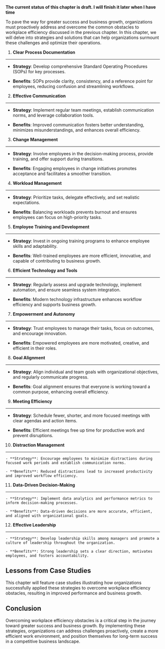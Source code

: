 **The current status of this chapter is draft. I will finish it later when I have time**

To pave the way for greater success and business growth, organizations must proactively address and overcome the common obstacles to workplace efficiency discussed in the previous chapter. In this chapter, we will delve into strategies and solutions that can help organizations surmount these challenges and optimize their operations.

1. **Clear Process Documentation**
----------------------------------

* **Strategy**: Develop comprehensive Standard Operating Procedures (SOPs) for key processes.

* **Benefits**: SOPs provide clarity, consistency, and a reference point for employees, reducing confusion and streamlining workflows.

2. **Effective Communication**
------------------------------

* **Strategy**: Implement regular team meetings, establish communication norms, and leverage collaboration tools.

* **Benefits**: Improved communication fosters better understanding, minimizes misunderstandings, and enhances overall efficiency.

3. **Change Management**
------------------------

* **Strategy**: Involve employees in the decision-making process, provide training, and offer support during transitions.

* **Benefits**: Engaging employees in change initiatives promotes acceptance and facilitates a smoother transition.

4. **Workload Management**
--------------------------

* **Strategy**: Prioritize tasks, delegate effectively, and set realistic expectations.

* **Benefits**: Balancing workloads prevents burnout and ensures employees can focus on high-priority tasks.

5. **Employee Training and Development**
----------------------------------------

* **Strategy**: Invest in ongoing training programs to enhance employee skills and adaptability.

* **Benefits**: Well-trained employees are more efficient, innovative, and capable of contributing to business growth.

6. **Efficient Technology and Tools**
-------------------------------------

* **Strategy**: Regularly assess and upgrade technology, implement automation, and ensure seamless system integration.

* **Benefits**: Modern technology infrastructure enhances workflow efficiency and supports business growth.

7. **Empowerment and Autonomy**
-------------------------------

* **Strategy**: Trust employees to manage their tasks, focus on outcomes, and encourage innovation.

* **Benefits**: Empowered employees are more motivated, creative, and efficient in their roles.

8. **Goal Alignment**
---------------------

* **Strategy**: Align individual and team goals with organizational objectives, and regularly communicate progress.

* **Benefits**: Goal alignment ensures that everyone is working toward a common purpose, enhancing overall efficiency.

9. **Meeting Efficiency**
-------------------------

* **Strategy**: Schedule fewer, shorter, and more focused meetings with clear agendas and action items.

* **Benefits**: Efficient meetings free up time for productive work and prevent disruptions.

10. **Distraction Management**
------------------------------

    - **Strategy**: Encourage employees to minimize distractions during focused work periods and establish communication norms.

    - **Benefits**: Reduced distractions lead to increased productivity and improved workflow efficiency.

11. **Data-Driven Decision-Making**
-----------------------------------

    - **Strategy**: Implement data analytics and performance metrics to inform decision-making processes.

    - **Benefits**: Data-driven decisions are more accurate, efficient, and aligned with organizational goals.

12. **Effective Leadership**
----------------------------

    - **Strategy**: Develop leadership skills among managers and promote a culture of leadership throughout the organization.

    - **Benefits**: Strong leadership sets a clear direction, motivates employees, and fosters accountability.

Lessons from Case Studies
-------------------------

This chapter will feature case studies illustrating how organizations successfully applied these strategies to overcome workplace efficiency obstacles, resulting in improved performance and business growth.

Conclusion
----------

Overcoming workplace efficiency obstacles is a critical step in the journey toward greater success and business growth. By implementing these strategies, organizations can address challenges proactively, create a more efficient work environment, and position themselves for long-term success in a competitive business landscape.
